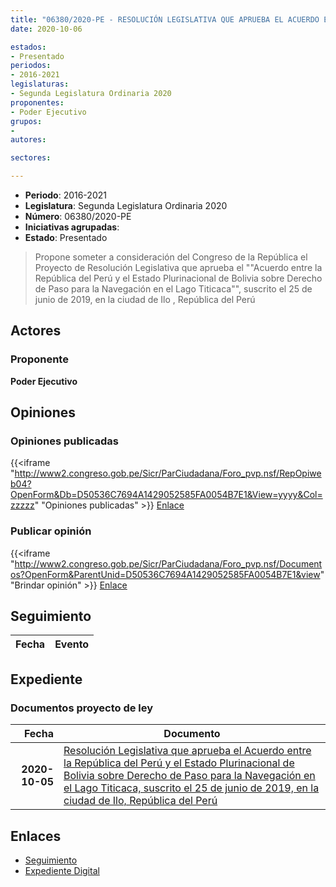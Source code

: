 ```yaml
---
title: "06380/2020-PE - RESOLUCIÓN LEGISLATIVA QUE APRUEBA EL ACUERDO ENTRE LA REPÚBLICA DEL PERÚ Y EL ESTADO PLURINACIONAL DE BOLIVIA SOBRE DERECHO DE PASO PARA LA NAVEGACIÓN EN EL LAGO TITICACA"
date: 2020-10-06

estados:
- Presentado
periodos:
- 2016-2021
legislaturas:
- Segunda Legislatura Ordinaria 2020
proponentes:
- Poder Ejecutivo
grupos:
- 
autores:

sectores:

---
```

- **Periodo**: 2016-2021
- **Legislatura**: Segunda Legislatura Ordinaria 2020
- **Número**: 06380/2020-PE
- **Iniciativas agrupadas**: 
- **Estado**: Presentado

> Propone someter a consideración del Congreso de la República el Proyecto de Resolución Legislativa que aprueba el ""Acuerdo entre la República del Perú y el Estado Plurinacional de Bolivia sobre Derecho de Paso para la Navegación en el Lago Titicaca"", suscrito el 25 de junio de 2019, en la ciudad de Ilo , República del Perú


## Actores

### Proponente

**Poder Ejecutivo**

## Opiniones

### Opiniones publicadas

{{<iframe "http://www2.congreso.gob.pe/Sicr/ParCiudadana/Foro_pvp.nsf/RepOpiweb04?OpenForm&Db=D50536C7694A1429052585FA0054B7E1&View=yyyy&Col=zzzzz" "Opiniones publicadas" >}}
[Enlace](http://www2.congreso.gob.pe/Sicr/ParCiudadana/Foro_pvp.nsf/RepOpiweb04?OpenForm&Db=D50536C7694A1429052585FA0054B7E1&View=yyyy&Col=zzzzz)

### Publicar opinión

{{<iframe "http://www2.congreso.gob.pe/Sicr/ParCiudadana/Foro_pvp.nsf/Documentos?OpenForm&ParentUnid=D50536C7694A1429052585FA0054B7E1&view" "Brindar opinión" >}}
[Enlace](http://www2.congreso.gob.pe/Sicr/ParCiudadana/Foro_pvp.nsf/Documentos?OpenForm&ParentUnid=D50536C7694A1429052585FA0054B7E1&view)


## Seguimiento

| Fecha | Evento |
|------:|--------|


## Expediente

### Documentos proyecto de ley

| Fecha | Documento |
|------:|-----------|
| **2020-10-05** | [Resolución Legislativa que aprueba el Acuerdo entre la República del Perú y el Estado Plurinacional de Bolivia sobre Derecho de Paso para la Navegación en el Lago Titicaca, suscrito el 25 de junio de 2019, en la ciudad de Ilo, República del Perú](http://www.leyes.congreso.gob.pe/Documentos/2016_2021/Proyectos_de_Ley_y_de_Resoluciones_Legislativas/PL06380-20201005.pdf) |

## Enlaces

- [Seguimiento](http://www2.congreso.gob.pe/Sicr/TraDocEstProc/CLProLey2016.nsf/f7fff46988ca05b1052578e100829cc7/23bdde5be4917737052585fa00614fcc?OpenDocument)
- [Expediente Digital](http://www2.congreso.gob.pe/Sicr/TraDocEstProc/Expvirt_2011.nsf/visbusqptramdoc1621/06380?opendocument)

